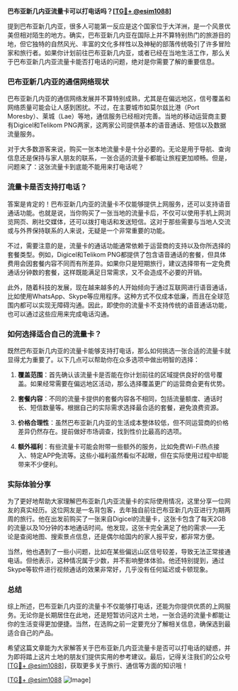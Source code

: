 **巴布亚新几内亚流量卡可以打电话吗？[[TG💪+ @esim1088](https://t.me/s/esim1088)]**

提到巴布亚新几内亚，很多人可能第一反应是这个国家位于大洋洲，是一个风景优美但相对陌生的地方。确实，巴布亚新几内亚在国际上并不算特别热门的旅游目的地，但它独特的自然风光、丰富的文化多样性以及神秘的部落传统吸引了许多冒险家和旅行者。如果你计划前往巴布亚新几内亚，或者已经在当地生活工作，那么关于巴布亚新几内亚流量卡能否打电话的问题，绝对是你需要了解的重要信息。

### 巴布亚新几内亚的通信网络现状

巴布亚新几内亚的通信网络发展并不算特别成熟，尤其是在偏远地区，信号覆盖和网络质量可能会让人感到困扰。不过，在主要城市如莫尔兹比港（Port Moresby）、莱城（Lae）等地，通信服务已经相对完善。当地的移动运营商主要有Digicel和Telikom PNG两家，这两家公司提供基本的语音通话、短信以及数据流量服务。

对于大多数游客来说，购买一张本地流量卡是十分必要的。无论是用于导航、查询信息还是保持与家人朋友的联系，一张合适的流量卡都能让旅程更加顺畅。但是，问题来了：这张流量卡到底能不能用来打电话呢？

### 流量卡是否支持打电话？

答案是肯定的！巴布亚新几内亚的流量卡不仅能够提供上网服务，还可以支持语音通话功能。也就是说，当你购买了一张当地的流量卡后，不仅可以使用手机上网浏览网页、刷社交媒体，还可以拨打电话和发送短信。这对于那些需要与当地人交流或与外界保持联系的人来说，无疑是一个非常重要的功能。

不过，需要注意的是，流量卡的通话功能通常依赖于运营商的支持以及你所选择的套餐类型。例如，Digicel和Telikom PNG都提供了包含语音通话的套餐，但具体费用会因套餐内容不同而有所差异。如果你只是短期旅行，建议选择带有一定免费通话分钟数的套餐，这样既能满足日常需求，又不会造成不必要的开销。

此外，随着科技的发展，现在越来越多的人开始倾向于通过互联网进行语音通话，比如使用WhatsApp、Skype等应用程序。这种方式不仅成本低廉，而且在全球范围内都可以实现无障碍沟通。因此，即使你的流量卡不支持传统的语音通话功能，也可以通过这些应用来完成电话沟通。

### 如何选择适合自己的流量卡？

既然巴布亚新几内亚的流量卡能够支持打电话，那么如何挑选一张合适的流量卡就显得尤为重要了。以下几点可以帮助你在众多选项中做出明智的选择：

1. **覆盖范围**：首先确认该流量卡是否能在你计划前往的区域提供良好的信号覆盖。如果经常需要在偏远地区活动，那么选择覆盖更广的运营商会更有优势。

2. **套餐内容**：不同的流量卡提供的套餐内容各不相同，包括流量额度、通话时长、短信数量等。根据自己的实际需求选择最合适的套餐，避免浪费资源。

3. **价格合理性**：虽然巴布亚新几内亚的生活成本整体较低，但不同运营商的价格差异仍然存在。提前做好市场调查，找到性价比最高的选项。

4. **额外福利**：有些流量卡可能会附带一些额外的服务，比如免费Wi-Fi热点接入、特定APP免流等。这些小福利虽然看似不起眼，但在实际使用过程中却能带来不少便利。

### 实际体验分享

为了更好地帮助大家理解巴布亚新几内亚流量卡的实际使用情况，这里分享一位网友的真实经历。这位网友是一名背包客，去年独自前往巴布亚新几内亚进行为期两周的旅行。他在出发前购买了一张来自Digicel的流量卡，这张卡包含了每天2GB的流量以及10分钟的本地通话时间。他发现，这张卡完全满足了他的需求——无论是查阅地图、搜索景点信息，还是偶尔给国内的家人报平安，都非常方便。

当然，他也遇到了一些小问题，比如在某些偏远山区信号较差，导致无法正常接通电话。但他表示，这种情况属于少数，并不影响整体体验。他还特别提到，通过Skype等软件进行视频通话的效果非常好，几乎没有任何延迟或卡顿现象。

### 总结

综上所述，巴布亚新几内亚的流量卡不仅能够打电话，还能为你提供优质的上网服务。无论你是长期居住在此地，还是短暂访问这片土地，一张合适的流量卡都能让你的生活变得更加便捷。当然，在选购之前一定要充分了解相关信息，确保选到最适合自己的产品。

希望这篇文章能为大家解答关于巴布亚新几内亚流量卡是否可以打电话的疑惑，并为即将踏上这片土地的朋友们提供实用的参考建议。最后，记得关注我们的公众号[[TG💪+ @esim1088](https://t.me/s/esim1088)]，获取更多关于旅行、通信等方面的知识哦！

[[TG💪+ @esim1088](https://t.me/s/esim1088) ![Image](https://i.postimg.cc/4NQfJmqS/Snipaste-2025-05-13-00-14-12.png)]